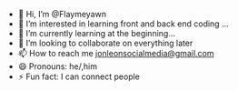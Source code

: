 - 👋 Hi, I’m @Flaymeyawn
- 👀 I’m interested in learning front and back end coding ...
- 🌱 I’m currently learning at the beginning...
- 💞️ I’m looking to collaborate on everything later
- 📫 How to reach me jonleonsocialmedia@gmail.com 
- 😄 Pronouns: he/,him
- ⚡ Fun fact: I can connect people 

<!---
Flaymeyawn/Flaymeyawn is a ✨ special ✨ repository because its `README.md` (this file) appears on your GitHub profile.
You can click the Preview link to take a look at your changes.
--->
